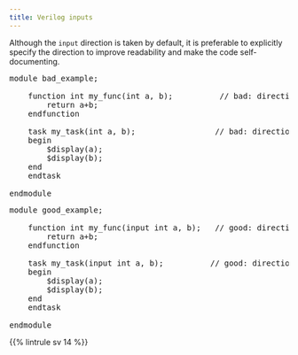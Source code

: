 ```yaml
---
title: Verilog inputs
---
```


Although the `input` direction is taken by default, it is preferable to explicitly specify the direction to improve readability and make the code self-documenting.

<pre>module bad_example;

	function int my_func(<span class="error">int a, b</span>);          // bad: direction of a and b omitted
		return a+b;
	endfunction
	
	task my_task(<span class="error">int a, b</span>);                 // bad: direction of a and b omitted
	begin
		$display(a);
		$display(b);
	end
	endtask
	
endmodule</pre>

<pre>module good_example;

	function int my_func(<span class="goodcode">input</span> int a, b);   // good: direction of a and b specified
		return a+b;
	endfunction
	
	task my_task(<span class="goodcode">input</span> int a, b);          // good: direction of a and b specified
	begin
		$display(a);
		$display(b);
	end
	endtask
	
endmodule</pre>


{{% lintrule sv 14 %}}
